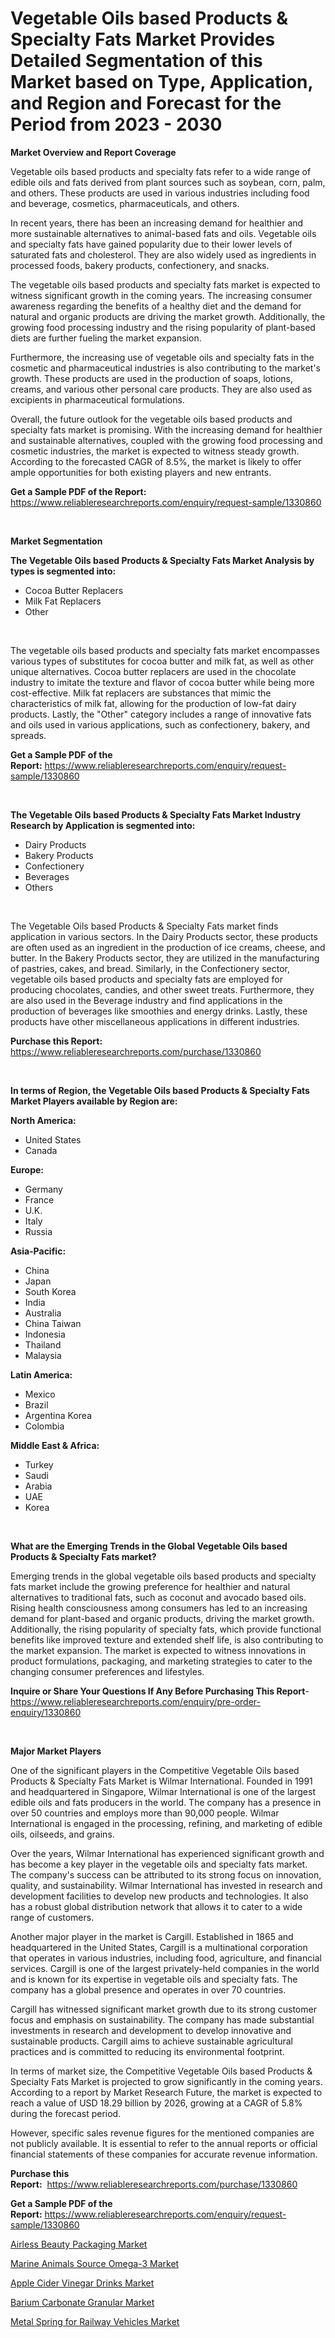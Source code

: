 <p><h1>Vegetable Oils based Products & Specialty Fats Market Provides Detailed Segmentation of this Market based on Type, Application, and Region and Forecast for the Period from 2023 - 2030</h1></p><p><strong>Market Overview and Report Coverage</strong></p>
<p><p>Vegetable oils based products and specialty fats refer to a wide range of edible oils and fats derived from plant sources such as soybean, corn, palm, and others. These products are used in various industries including food and beverage, cosmetics, pharmaceuticals, and others.</p><p>In recent years, there has been an increasing demand for healthier and more sustainable alternatives to animal-based fats and oils. Vegetable oils and specialty fats have gained popularity due to their lower levels of saturated fats and cholesterol. They are also widely used as ingredients in processed foods, bakery products, confectionery, and snacks.</p><p>The vegetable oils based products and specialty fats market is expected to witness significant growth in the coming years. The increasing consumer awareness regarding the benefits of a healthy diet and the demand for natural and organic products are driving the market growth. Additionally, the growing food processing industry and the rising popularity of plant-based diets are further fueling the market expansion.</p><p>Furthermore, the increasing use of vegetable oils and specialty fats in the cosmetic and pharmaceutical industries is also contributing to the market's growth. These products are used in the production of soaps, lotions, creams, and various other personal care products. They are also used as excipients in pharmaceutical formulations.</p><p>Overall, the future outlook for the vegetable oils based products and specialty fats market is promising. With the increasing demand for healthier and sustainable alternatives, coupled with the growing food processing and cosmetic industries, the market is expected to witness steady growth. According to the forecasted CAGR of 8.5%, the market is likely to offer ample opportunities for both existing players and new entrants.</p></p>
<p><strong>Get a Sample PDF of the Report:</strong> <a href="https://www.reliableresearchreports.com/enquiry/request-sample/1330860">https://www.reliableresearchreports.com/enquiry/request-sample/1330860</a></p>
<p>&nbsp;</p>
<p><strong>Market Segmentation</strong></p>
<p><strong>The Vegetable Oils based Products & Specialty Fats Market Analysis by types is segmented into:</strong></p>
<p><ul><li>Cocoa Butter Replacers</li><li>Milk Fat Replacers</li><li>Other</li></ul></p>
<p>&nbsp;</p>
<p><p>The vegetable oils based products and specialty fats market encompasses various types of substitutes for cocoa butter and milk fat, as well as other unique alternatives. Cocoa butter replacers are used in the chocolate industry to imitate the texture and flavor of cocoa butter while being more cost-effective. Milk fat replacers are substances that mimic the characteristics of milk fat, allowing for the production of low-fat dairy products. Lastly, the "Other" category includes a range of innovative fats and oils used in various applications, such as confectionery, bakery, and spreads.</p></p>
<p><strong>Get a Sample PDF of the Report:</strong>&nbsp;<a href="https://www.reliableresearchreports.com/enquiry/request-sample/1330860">https://www.reliableresearchreports.com/enquiry/request-sample/1330860</a></p>
<p>&nbsp;</p>
<p><strong>The Vegetable Oils based Products & Specialty Fats Market Industry Research by Application is segmented into:</strong></p>
<p><ul><li>Dairy Products</li><li>Bakery Products</li><li>Confectionery</li><li>Beverages</li><li>Others</li></ul></p>
<p>&nbsp;</p>
<p><p>The Vegetable Oils based Products & Specialty Fats market finds application in various sectors. In the Dairy Products sector, these products are often used as an ingredient in the production of ice creams, cheese, and butter. In the Bakery Products sector, they are utilized in the manufacturing of pastries, cakes, and bread. Similarly, in the Confectionery sector, vegetable oils based products and specialty fats are employed for producing chocolates, candies, and other sweet treats. Furthermore, they are also used in the Beverage industry and find applications in the production of beverages like smoothies and energy drinks. Lastly, these products have other miscellaneous applications in different industries.</p></p>
<p><strong>Purchase this Report:</strong>&nbsp; <a href="https://www.reliableresearchreports.com/purchase/1330860">https://www.reliableresearchreports.com/purchase/1330860</a></p>
<p>&nbsp;</p>
<p><strong>In terms of Region, the Vegetable Oils based Products & Specialty Fats Market Players available by Region are:</strong></p>
<p>
    <p> <strong> North America: </strong>
        <ul>
            <li>United States</li>
            <li>Canada</li>
        </ul>
        </p> 
    <p> <strong> Europe: </strong>
        <ul>
            <li>Germany</li>
            <li>France</li>
            <li>U.K.</li>
            <li>Italy</li>
            <li>Russia</li>
        </ul>
        </p> 
    <p> <strong> Asia-Pacific: </strong>
        <ul>
            <li>China</li>
            <li>Japan</li>
            <li>South Korea</li>
            <li>India</li>
            <li>Australia</li>
            <li>China Taiwan</li>
            <li>Indonesia</li>
            <li>Thailand</li>
            <li>Malaysia</li>
        </ul>
        </p> 
    <p> <strong> Latin America: </strong>
        <ul>
            <li>Mexico</li>
            <li>Brazil</li>
            <li>Argentina Korea</li>
            <li>Colombia</li>
        </ul>
        </p> 
    <p> <strong> Middle East & Africa: </strong>
        <ul>
            <li>Turkey</li>
            <li>Saudi</li>
            <li>Arabia</li>
            <li>UAE</li>
            <li>Korea</li>
        </ul>
    </p>
    </p>
<p>&nbsp;</p>
<p><strong>What are the Emerging Trends in the Global Vegetable Oils based Products & Specialty Fats market?</strong></p>
<p><p>Emerging trends in the global vegetable oils based products and specialty fats market include the growing preference for healthier and natural alternatives to traditional fats, such as coconut and avocado based oils. Rising health consciousness among consumers has led to an increasing demand for plant-based and organic products, driving the market growth. Additionally, the rising popularity of specialty fats, which provide functional benefits like improved texture and extended shelf life, is also contributing to the market expansion. The market is expected to witness innovations in product formulations, packaging, and marketing strategies to cater to the changing consumer preferences and lifestyles.</p></p>
<p><strong>Inquire or Share Your Questions If Any Before Purchasing This Report</strong>- <a href="https://www.reliableresearchreports.com/enquiry/pre-order-enquiry/1330860">https://www.reliableresearchreports.com/enquiry/pre-order-enquiry/1330860</a></p>
<p>&nbsp;</p>
<p><strong>Major Market Players</strong></p>
<p><p>One of the significant players in the Competitive Vegetable Oils based Products & Specialty Fats Market is Wilmar International. Founded in 1991 and headquartered in Singapore, Wilmar International is one of the largest edible oils and fats producers in the world. The company has a presence in over 50 countries and employs more than 90,000 people. Wilmar International is engaged in the processing, refining, and marketing of edible oils, oilseeds, and grains.</p><p>Over the years, Wilmar International has experienced significant growth and has become a key player in the vegetable oils and specialty fats market. The company's success can be attributed to its strong focus on innovation, quality, and sustainability. Wilmar International has invested in research and development facilities to develop new products and technologies. It also has a robust global distribution network that allows it to cater to a wide range of customers.</p><p>Another major player in the market is Cargill. Established in 1865 and headquartered in the United States, Cargill is a multinational corporation that operates in various industries, including food, agriculture, and financial services. Cargill is one of the largest privately-held companies in the world and is known for its expertise in vegetable oils and specialty fats. The company has a global presence and operates in over 70 countries.</p><p>Cargill has witnessed significant market growth due to its strong customer focus and emphasis on sustainability. The company has made substantial investments in research and development to develop innovative and sustainable products. Cargill aims to achieve sustainable agricultural practices and is committed to reducing its environmental footprint.</p><p>In terms of market size, the Competitive Vegetable Oils based Products & Specialty Fats Market is projected to grow significantly in the coming years. According to a report by Market Research Future, the market is expected to reach a value of USD 18.29 billion by 2026, growing at a CAGR of 5.8% during the forecast period.</p><p>However, specific sales revenue figures for the mentioned companies are not publicly available. It is essential to refer to the annual reports or official financial statements of these companies for accurate revenue information.</p></p>
<p><strong>Purchase this Report:</strong>&nbsp;&nbsp;<a href="https://www.reliableresearchreports.com/purchase/1330860">https://www.reliableresearchreports.com/purchase/1330860</a></p>
<p></p>
<p><strong>Get a Sample PDF of the Report:</strong>&nbsp;<a href="https://www.reliableresearchreports.com/enquiry/request-sample/1330860">https://www.reliableresearchreports.com/enquiry/request-sample/1330860</a></p>
<p><p><a href="https://github.com/ChiragRP21/Market-Research-Report-List-1/blob/main/airless-beauty-packaging-market.md">Airless Beauty Packaging Market</a></p><p><a href="https://medium.com/@prakrishnarp23/marine-animals-source-omega-3-market-share-evolution-and-market-growth-trends-2023-2030-106f3919ad80">Marine Animals Source Omega-3 Market</a></p><p><a href="https://www.linkedin.com/pulse/apple-cider-vinegar-drinks-market-size-2023-2030-global/">Apple Cider Vinegar Drinks Market</a></p><p><a href="https://medium.com/@rajuchacharp23/barium-carbonate-granular-market-size-market-outlook-and-market-forecast-2023-to-2030-666b5276eeb2">Barium Carbonate Granular Market</a></p><p><a href="https://github.com/ChiragRp1/Market-Research-Report-List-1/blob/main/metal-spring-for-railway-vehicles-market.md">Metal Spring for Railway Vehicles Market</a></p></p>